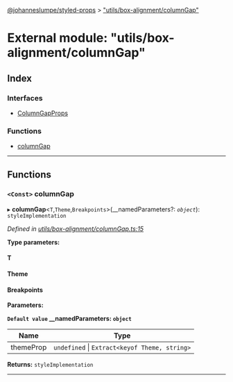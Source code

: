 [@johanneslumpe/styled-props](../README.md) > ["utils/box-alignment/columnGap"](../modules/_utils_box_alignment_columngap_.md)

# External module: "utils/box-alignment/columnGap"

## Index

### Interfaces

* [ColumnGapProps](../interfaces/_utils_box_alignment_columngap_.columngapprops.md)

### Functions

* [columnGap](_utils_box_alignment_columngap_.md#columngap)

---

## Functions

<a id="columngap"></a>

### `<Const>` columnGap

▸ **columnGap**<`T`,`Theme`,`Breakpoints`>(__namedParameters?: *`object`*): `styleImplementation`

*Defined in [utils/box-alignment/columnGap.ts:15](https://github.com/johanneslumpe/styled-props/blob/8e709f1/src/utils/box-alignment/columnGap.ts#L15)*

**Type parameters:**

#### T 
#### Theme 
#### Breakpoints 
**Parameters:**

**`Default value` __namedParameters: `object`**

| Name | Type |
| ------ | ------ |
| themeProp | `undefined` \| `Extract<keyof Theme, string>` |

**Returns:** `styleImplementation`

___

